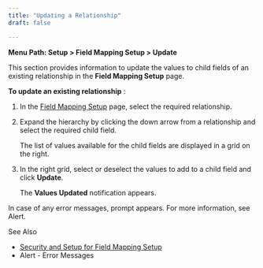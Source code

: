 ```yaml
---
title: "Updating a Relationship"
draft: false

---
```


**Menu Path: Setup > Field Mapping Setup > Update**

This section provides information to update the values to child fields of an
existing relationship in the **Field Mapping Setup** page.

**To update an existing relationship** :

  1. In the [Field Mapping Setup](Field-Mapping-Setup.md) page, select the required relationship. 

  2. Expand the hierarchy by clicking the down arrow from a relationship and select the required child field. 

      The list of values available for the child fields are displayed in a grid on
the right.

  1. In the right grid, select or deselect the values to add to a child field and click **Update**. 

      The **Values Updated** notification appears.

In case of any error messages, prompt appears. For more information, see Alert.

See Also

  * [Security and Setup for Field Mapping Setup](Security-and-Settings-for-Field-Mapping-Setup.md) 
  * Alert - Error Messages 

